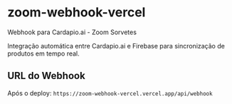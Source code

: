# zoom-webhook-vercel
Webhook para Cardapio.ai - Zoom Sorvetes

Integração automática entre Cardapio.ai e Firebase para sincronização de produtos em tempo real.

## URL do Webhook
Após o deploy: `https://zoom-webhook-vercel.vercel.app/api/webhook`
